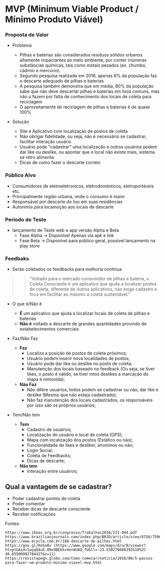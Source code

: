 # MVP (Minimum Viable Product / Mínimo Produto Viável)

### Proposta de Valor

* Problema
    - Pilhas e baterias são considerados resíduos sólidos urbanos altamente impactantes ao meio ambiente, por conter inúmeras substâncias químicas, tais como metais pesados (ex. chumbo, cádmio e mercúrio).
    - Segundo pesquisa realizada em 2016, apenas 6% da população faz o descarte adequado de pilhas e baterias
    - A pesquisa também demonstra que em média, 80% da população sabe que não deve descartar pilhas e baterias em lixos comuns, mas não o fazem por falta de conhecimento dos locais de coleta para reciclagem
    - O aproveitamente de reciclagem de pilhas e baterias é de quase 100%

* Solução
    - Site e Aplicativo com localização de postos de coleta
    - Não obrigar fidelidade, ou seja, não é necessário se cadastrar, facilitar interação usuário
    - Usuário pode "cadastrar" uma localização e outros usuários podem dar like ou deslike, ou apontar que o local não existe mais, sistema se retro alimenta
    - Dicas de como fazer o descarte correto

### Público Alvo

* Consumidores de eletroeletronicos, eletrodomésticos, eletroportáveis etc.
* Principalmente região urbana, onde o consumo é maior
* Responsável por descarte do lixo em suas residências
* Autonimia para locamoção aos locais de descarte


### Período de Teste

* lançamento de Teste web e app versão Alpha e Beta
    - Fase Alpha -> Disponível Apenas via apk e link
    - Fase Beta -> Disponível para público geral, possível lançamento na play store

### Feedbaks

* Serão coletados os feedbacks para melhoria contínua

>> "Voltado para o mercado consumidor de pilhas e bateria, o Coleta Consciente é um aplicativo que ajuda a localizar postos de coleta, diferente de outros aplicativos, não exige cadastro e foca em facilitar ao máximo a coleta sustentável."

* O que é/Não é
  - <b>É</b> um aplicativo que ajuda a localizar locais de coleta de pilhas e baterias
  - <b>Não é</b> voltado a descarte de grandes quantidades provindo de estabelecimentos comerciais

* Faz/Não Faz
  - <b>Faz</b>
    * Localiza a posição de postos de coleta próximos;
    * Usuário podem inserir nova localidades de postos;
    * Usuário pode dar like ou deslike no posto de coleta;
    * Manutenção dos locais baseado no feedback (Ou seja, se tiver likes, o posto é válido, se tiver mtos deslikes a marcação do mapa é removida);
  - <b>Não Faz</b>
    * Não difere usuários, todos podem se cadastrar ou não, dar like e deslike (Mesmo que não esteja cadastrado);
    * Não faz manutenção dos locais cadastrados, os responsáveis por isso são os próprios usuários;

* Tem/Não tem
  - <b>Tem</b>
    * Cadastro de usuários;
    * Localização do usuário e local de coleta (GPS);
    * Mapa com localização dos postos (Estático ou não);
    * Funcionalidade de likes e desliker, anonimos ou não;
    * Login Social;
    * Coleta de Feedbacks;
    * Dicas de descarte;
  - <b>Não tem</b>
    * Interação entre usuários;


## Qual a vantagem de se cadastrar?
* Poder cadastrar pontos de coleta
* Poder comentar
* Receber dicas de descarte consciente
* Receber notificações



Fontes:

    https://www.ibeas.org.br/congresso/Trabalhos2016/III-044.pdf
    https://www.brazilianjournals.com/index.php/BRJD/article/view/8758/7506
    https://www.ecycle.com.br/188-descarte-de-pilhas.html
    https://goo.gl/Ke5o8v (https://www.google.com/maps/d/u/0/viewer?hl=pt&mid=1wyqQ4uE-80x9BEkkv4en6UAQ_fU&ll=-23.530279686293518%2C-46.65500982784427&z=11)
    https://revistapegn.globo.com/Como-comecar/noticia/2016/06/5-passos-para-fazer-um-produto-minimo-viavel-mvp.html
